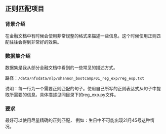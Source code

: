 ## 正则匹配项目

### 背景介绍
在金融文档中有时候会使用非常规整的格式来描述一些信息。这个时候使用正则匹配往往会得到非常好的效果。

### 数据集介绍
数据集是我从部分金融文档中看到的一些常见的描述方式。

路径：`/data/nfsdata/nlp/shannon_bootcamp/01_reg_exp/reg_exp.txt`

说明：每一行为一个需要正则匹配的句子。使用自己所写的正则表达式从句子中提取所需要的信息。具体描述见同目录下的reg_exp.py文件。

### 要求

最好可以使用尽量精确的正则匹配， 例如：生日中不可能出现21月45号这种情况。